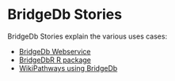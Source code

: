 # BridgeDb Stories

BridgeDb Stories explain the various uses cases:

* [BridgeDb Webservice](webservice.md)
* [BridgeDbR R package](rPackage.md)
* [WikiPathways using BridgeDb](WikiPathways.md)
